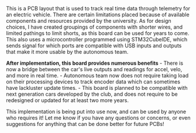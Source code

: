 This is a PCB layout that is used to track real time data through telemetry for an electric vehicle.
There are certain limitations placed because of available components and resources provided by
the university. As for design choices, I have created groupings of components with shorter wires,
and limited pathings to limit shorts, as this board can be used for years to come. This also uses
a microcontroller programmed using STM32CubeIDE, which sends signal for which ports are compatible
with USB inputs and outputs that make it more usable by the autonomous team.

**After implementation, this board provides numerous benefits**	
	- There is now a bridge between the car's live outputs and readings for accel, velo, and more
 	  in real time.
	- Autonomous team now does not require taking load on their processing devices to track encoder
 	  data which can sometimes have lackluster update times.
 	- This board is planned to be compatible with next generation cars developed by the club, and does
  	  not require to be redesigned or updated for at least two more years.

This implementation is being put into use now, and can be used by anyone who requires it! Let me know if
you have any questions or concerns, or even suggestions for anything that can be done better for 
future PCBs!

